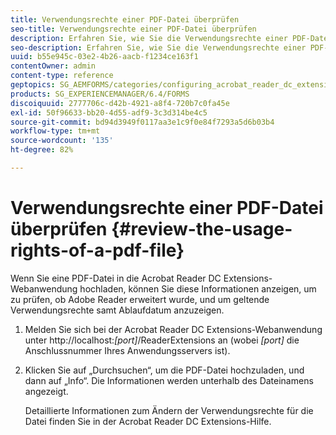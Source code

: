 ```yaml
---
title: Verwendungsrechte einer PDF-Datei überprüfen
seo-title: Verwendungsrechte einer PDF-Datei überprüfen
description: Erfahren Sie, wie Sie die Verwendungsrechte einer PDF-Datei überprüfen.
seo-description: Erfahren Sie, wie Sie die Verwendungsrechte einer PDF-Datei überprüfen.
uuid: b55e945c-03e2-4b26-aacb-f1234ce163f1
contentOwner: admin
content-type: reference
geptopics: SG_AEMFORMS/categories/configuring_acrobat_reader_dc_extensions
products: SG_EXPERIENCEMANAGER/6.4/FORMS
discoiquuid: 2777706c-d42b-4921-a8f4-720b7c0fa45e
exl-id: 50f96633-bb20-4d55-adf9-3c3d314be4c5
source-git-commit: bd94d3949f0117aa3e1c9f0e84f7293a5d6b03b4
workflow-type: tm+mt
source-wordcount: '135'
ht-degree: 82%

---
```


# Verwendungsrechte einer PDF-Datei überprüfen {#review-the-usage-rights-of-a-pdf-file}

Wenn Sie eine PDF-Datei in die Acrobat Reader DC Extensions-Webanwendung hochladen, können Sie diese Informationen anzeigen, um zu prüfen, ob Adobe Reader erweitert wurde, und um geltende Verwendungsrechte samt Ablaufdatum anzuzeigen.

1. Melden Sie sich bei der Acrobat Reader DC Extensions-Webanwendung unter http://localhost:*[port]*/ReaderExtensions an (wobei *[port]* die Anschlussnummer Ihres Anwendungsservers ist).
1. Klicken Sie auf „Durchsuchen“, um die PDF-Datei hochzuladen, und dann auf „Info“. Die Informationen werden unterhalb des Dateinamens angezeigt.

   Detaillierte Informationen zum Ändern der Verwendungsrechte für die Datei finden Sie in der Acrobat Reader DC Extensions-Hilfe.
